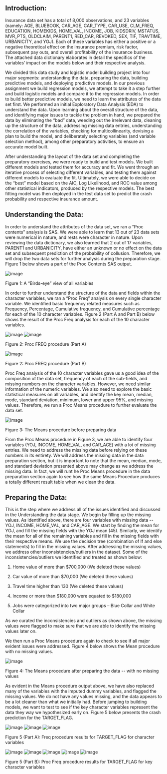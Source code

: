 ## Introduction:

Insurance data set has a total of 8,000 observations, and 23 variables (namely: AGE, BLUEBOOK, CAR_AGE, CAR_TYPE, CAR_USE, CLM_FREQ, EDUCATION, HOMEKIDS, HOME_VAL, INCOME, JOB, KIDSDRIV, MSTATUS, MVR_PTS, OLDCLAIM, PARENT1, RED_CAR,
REVOKED, SEX, TIF, TRAVTIME, URBANICITY, and YOJ). Each of these variables has either a positive or a negative theoretical effect on the insurance premium, risk factor, subsequent pay outs, and overall profitability of the insurance business. The attached data dictionary elaborates in detail the specifics of the variables’ impact on the models below and their respective analysis.

We divided this data study and logistic model building project into four major segments: understanding the data, preparing the data, building predictive models, and deploying predictive models. In our previous assignment we build regression models, we attempt to take it a step further and build logistic models and compare it to the regression models. In order to build better predictive models, we need to learn the attributes of the data set first. We performed an initial Exploratory Data Analysis (EDA) to understand the data. Upon learning about the overall structure of the data, and identifying major issues to tackle the problem in hand, we prepared the data by eliminating the “bad” data, weeding out the irrelevant data, cleaning up the structure of the data, addressing missing data entries, understanding the correlation of the variables, checking for multicollinearity, devising a plan to build the model, and deliberately selecting variables (and variable selection method), among other preparatory activities, to ensure an accurate model built.

After understanding the layout of the data set and completing the preparatory exercises, we were ready to build and test models. We built different models and tested them for accuracy and fit. We went through an iterative process of selecting different variables, and testing them against different models to evaluate the fit. Ultimately, we were able to decide on the “best” model based on the AIC, Log Likelihood, and ROC value among other statistical indicators, produced by the respective models. The best fitting model was then deployed in the test data set to predict the crash probability and respective insurance amount.

## Understanding the Data:

In order to understand the attributes of the data set, we ran a “Proc contents” analysis is SAS. We were able to learn that 13 out of 23 data sets were numerical in nature, and rests were character in nature. Upon reviewing the data dictionary, we also learned that 2 out of 17 variables, PARENT1 and URBANICITY, have either an unknown or no effect on the data set and subsequent prediction of the probability of collusion. Therefore, we will drop the two data sets for further analysis during the preparation stage. Figure 1 below shows a part of the Proc Contents SAS output.


![image](https://cloud.githubusercontent.com/assets/26909910/25582712/a70f4ef0-2e5c-11e7-89b2-16c17f4a5668.png)

Figure 1: A “Birds-eye” view of all variables

In order to further understand the structure of the data and fields within the character variables, we ran a “Proc Freq” analysis on every single character variable. We identified basic frequency related measures such as Frequency, Percentage, Cumulative frequency, and Cumulative percentage for each of the 10 character variables. Figure 2 (Part A and Part B) below shows the result of the Proc Freq analysis for each of the 10 character variables.

![image](https://cloud.githubusercontent.com/assets/26909910/25582728/b5ed3fcc-2e5c-11e7-8485-946656ad74c6.png)
![image](https://cloud.githubusercontent.com/assets/26909910/25582735/b939cf2e-2e5c-11e7-98dc-c90b4fdbb338.png)

Figure 2: Proc FREQ procedure (Part A)

![image](https://cloud.githubusercontent.com/assets/26909910/25582750/c35e8490-2e5c-11e7-8eab-63a091f97aab.png)

Figure 2: Proc FREQ procedure (Part B)

Proc Freq analysis of the 10 character variables gave us a good idea of the composition of the data set, frequency of each of the sub-fields, and missing numbers on the character variables. However, we need similar information of the numeric variables. We also need to explore the basic statistical measures on all variables, and identify the key mean, median, mode, standard deviation, minimum, lower and upper 95%, and missing values. Therefore, we run a Proc Means procedure to further evaluate the data set.

![image](https://cloud.githubusercontent.com/assets/26909910/25582838/3465ee1c-2e5d-11e7-886d-2d1259caeadd.png)

Figure 3: The Means procedure before preparing data

From the Proc Means procedure in Figure 3, we are able to identify four variables (YOJ, INCOME, HOME_VAL, and CAR_AGE) with a lot of missing entries. We need to address the missing data before relying on these numbers in its entirety. We will address the missing data in the data preparation section, but it is important to note that the mean, median, mode, and standard deviation presented above may change as we address the missing data. In fact, we will runt he Proc Means procedure in the data preparation section again to see how the same Means Procedure produces a totally different result table when we clean the data.

## Preparing the Data:

This is the step where we address all of the issues identified and discussed in the Understanding the data stage. We begin by filling up the missing values. As identified above, there are four variables with missing data -- YOJ, INCOME, HOME_VAL, and CAR_AGE. We start by finding the mean for YOJ, and fill the missing fields with the YOJ mean (45).
Similarly, we identify the mean for all of the remaining variables and fill in the missing fields with their respective means. We use the decision tree (combination of If and else statements) to fill in the missing values.
After addressing the missing values, we address other inconsistencies/outliers in the dataset. Some of the inconsistencies/outliers we identified and treated as shown below:

  1.	Home value of more than $700,000 (We deleted these values)

  2.	Car value of more than $70,000 (We deleted these values)

  3.	Travel time higher than 130 (We deleted these values)

  4.	Income or more than $180,000 were equated to $180,000

  5.	Jobs were categorized into two major groups – Blue Collar and White Collar 
  
As we curated the inconsistencies and outliers as shown above, the missing values were flagged to make sure that we are able to identify the missing values later on.
 
We then run a Proc Means procedure again to check to see if all major evident issues were addressed. Figure 4 below shows the Mean procedure with no missing values.

![image](https://cloud.githubusercontent.com/assets/26909910/25582903/8661666a-2e5d-11e7-8752-f131ddc5ab2b.png)

Figure 4: The Means procedure after preparing the data -- with no missing values

As evident in the Means procedure output above, we have also replaced many of the variables with the imputed dummy variables, and flagged the missing values. We do not have any values missing, and the data appears to be a lot cleaner than what we initially had. Before jumping to building models, we want to test to see if the key character variables represent the data they way we hypothesized early on. Figure 5 below presents the crash prediction for the TARGET_FLAG.


![image](https://cloud.githubusercontent.com/assets/26909910/25582918/9863ef0e-2e5d-11e7-8c8c-4848a5506818.png)
![image](https://cloud.githubusercontent.com/assets/26909910/25582935/a8421446-2e5d-11e7-8cd6-d0173a46dc63.png)
![image](https://cloud.githubusercontent.com/assets/26909910/25583040/1856e41e-2e5e-11e7-8270-996ba5a9e4e4.png)

Figure 5 (Part A): Freq procedure results for TARGET_FLAG for character variables


![image](https://cloud.githubusercontent.com/assets/26909910/25583082/42f45ad0-2e5e-11e7-87e1-cf984bd00314.png)
![image](https://cloud.githubusercontent.com/assets/26909910/25583088/475bfa74-2e5e-11e7-88a4-f65072e85d98.png)
![image](https://cloud.githubusercontent.com/assets/26909910/25583096/520a8300-2e5e-11e7-88d2-b9386148ecd9.png)
![image](https://cloud.githubusercontent.com/assets/26909910/25583091/4b59f2fc-2e5e-11e7-90d9-2face6660551.png)
![image](https://cloud.githubusercontent.com/assets/26909910/25583092/4eabae82-2e5e-11e7-9f7d-98749dc02086.png)

Figure 5 (Part B): Proc Freq procedure results for TARGET_FLAG for key character variables


